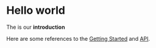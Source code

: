 # Hello world

The is our **introduction**

Here are some references to the [Getting Started](start.md) and [API](api.md).
